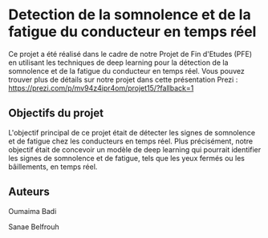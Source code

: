 # Detection de la somnolence et de la fatigue du conducteur en temps réel
Ce projet a été réalisé dans le cadre de notre Projet de Fin d'Etudes (PFE) en utilisant les techniques de deep learning pour la détection de la somnolence et de la fatigue du conducteur en temps réel.
Vous pouvez trouver plus de détails sur notre projet dans cette présentation Prezi : https://prezi.com/p/mv94z4ipr4om/projet15/?fallback=1

## Objectifs du projet
L'objectif principal de ce projet était de détecter les signes de somnolence et de fatigue chez les conducteurs en temps réel. Plus précisément, notre objectif était de concevoir un modèle de deep learning qui pourrait identifier les signes de somnolence et de fatigue, tels que les yeux fermés ou les bâillements, en temps réel.
## Auteurs
Oumaima Badi

Sanae Belfrouh 
